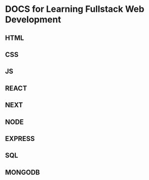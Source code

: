 # DOCS for Learning Fullstack Web Development

## HTML

## CSS

## JS

## REACT

## NEXT

## NODE

## EXPRESS

## SQL

## MONGODB

